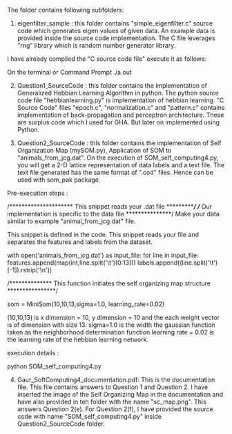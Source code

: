The folder contains following subfolders:

1. eigenfilter_sample : this folder contains "simple_eigenfilter.c" source code which generates eigen values of given data. An example data is provided inside the source code implementation. The C file leverages "rng" library which is random number generator library.

I have already compiled the "C source code file"
execute it as follows:

On the terminal or Command Prompt
./a.out

2. Question1_SourceCode : this folder contains the implementation of Generalized Hebbian Learning Algorithm in python. The python source code file "hebbianlearning.py" is implementation of hebbian learning.
"C Source Code" files "epoch.c", "normalization.c" and "pattern.c" contains implementation of back-propagation and perceptron architecture. These are surplus code which I used for GHA. But later on implemented using Python.

3. Question2_SourceCode : this folder contains the implementation of Self Organization Map (mySOM.py), Application of SOM to "animals_from_jcg.dat". On the execution of SOM_self_computing4.py, you will get a 2-D lattice representation of data labels and a text file. The text file generated has the same format of ".cod" files. Hence can be used with som_pak package.

Pre-execution steps :


/********************* This snippet reads your .dat file ************************/
/*************** Our implementation is specific to the data file ***************/
Make your data similar to example "animal_from_jcg.dat" file.

This snippet is defined in the code. This snippet reads your file and separates the features and labels from the dataset.

with open('animals_from_jcg.dat') as input_file:
    for line in input_file:
        features.append(map(int,line.split('\t')[0:13]))
        labels.append((line.split('\t')[-1]).rstrip('\n'))


/************** This function initiates the self organizing map structure ****************/

som = MiniSom(10,10,13,sigma=1.0, learning_rate=0.02)

(10,10,13) is x dimension = 10, y dimension = 10 and the each weight vector is of dimension with size 13.
sigma=1.0 is the width the gaussian function taken as the neighborhood determination function
learning rate = 0.02 is the learning rate of the hebbian learning network.

execution details :

python SOM_self_computing4.py

4. Gaur_SoftComputing4_documentation.pdf: This is the documentation file. This file contains answers to Question 1 and Question 2. I have inserted the image of the Self Organizing Map in the documentation and have also provided in teh folder with the name "sc_map.png". This answers Question 2(e). For Question 2(f), I have provided the source code with name "SOM_self_computing4.py" inside Question2_SourceCode folder.



